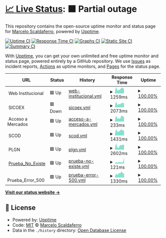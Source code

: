 # [📈 Live Status](https://Scaldy.github.io/ALADI_Sites_Monitor): <!--live status--> **🟧 Partial outage**

This repository contains the open-source uptime monitor and status page for [Marcelo Scaldaferro](https://scaldy.github.io/Marcelo-Scaldaferro/), powered by [Upptime](https://github.com/upptime/upptime).

[![Uptime CI](https://github.com/Scaldy/ALADI_Sites_Monitor/workflows/Uptime%20CI/badge.svg)](https://github.com/Scaldy/ALADI_Sites_Monitor/actions?query=workflow%3A%22Uptime+CI%22)
[![Response Time CI](https://github.com/Scaldy/ALADI_Sites_Monitor/workflows/Response%20Time%20CI/badge.svg)](https://github.com/Scaldy/ALADI_Sites_Monitor/actions?query=workflow%3A%22Response+Time+CI%22)
[![Graphs CI](https://github.com/Scaldy/ALADI_Sites_Monitor/workflows/Graphs%20CI/badge.svg)](https://github.com/Scaldy/ALADI_Sites_Monitor/actions?query=workflow%3A%22Graphs+CI%22)
[![Static Site CI](https://github.com/Scaldy/ALADI_Sites_Monitor/workflows/Static%20Site%20CI/badge.svg)](https://github.com/Scaldy/ALADI_Sites_Monitor/actions?query=workflow%3A%22Static+Site+CI%22)
[![Summary CI](https://github.com/Scaldy/ALADI_Sites_Monitor/workflows/Summary%20CI/badge.svg)](https://github.com/Scaldy/ALADI_Sites_Monitor/actions?query=workflow%3A%22Summary+CI%22)

With [Upptime](https://upptime.js.org), you can get your own unlimited and free uptime monitor and status page, powered entirely by a GitHub repository. We use [Issues](https://github.com/Scaldy/ALADI_Sites_Monitor/issues) as incident reports, [Actions](https://github.com/Scaldy/ALADI_Sites_Monitor/actions) as uptime monitors, and [Pages](https://Scaldy.github.io/ALADI_Sites_Monitor) for the status page.

<!--start: status pages-->
<!-- This summary is generated by Upptime (https://github.com/upptime/upptime) -->
<!-- Do not edit this manually, your changes will be overwritten -->
<!-- prettier-ignore -->
| URL | Status | History | Response Time | Uptime |
| --- | ------ | ------- | ------------- | ------ |
| <img alt="" src="https://icons.duckduckgo.com/ip3/null.ico" height="13"> Web Institucional | 🟩 Up | [web-institucional.yml](https://github.com/Scaldy/ALADI_Sites_Monitor/commits/HEAD/history/web-institucional.yml) | <details><summary><img alt="Response time graph" src="./graphs/web-institucional/response-time-week.png" height="20"> 1259ms</summary><br><a href="https://Scaldy.github.io/ALADI_Sites_Monitor/history/web-institucional"><img alt="Response time 1189" src="https://img.shields.io/endpoint?url=https%3A%2F%2Fraw.githubusercontent.com%2FScaldy%2FALADI_Sites_Monitor%2FHEAD%2Fapi%2Fweb-institucional%2Fresponse-time.json"></a><br><a href="https://Scaldy.github.io/ALADI_Sites_Monitor/history/web-institucional"><img alt="24-hour response time 1052" src="https://img.shields.io/endpoint?url=https%3A%2F%2Fraw.githubusercontent.com%2FScaldy%2FALADI_Sites_Monitor%2FHEAD%2Fapi%2Fweb-institucional%2Fresponse-time-day.json"></a><br><a href="https://Scaldy.github.io/ALADI_Sites_Monitor/history/web-institucional"><img alt="7-day response time 1259" src="https://img.shields.io/endpoint?url=https%3A%2F%2Fraw.githubusercontent.com%2FScaldy%2FALADI_Sites_Monitor%2FHEAD%2Fapi%2Fweb-institucional%2Fresponse-time-week.json"></a><br><a href="https://Scaldy.github.io/ALADI_Sites_Monitor/history/web-institucional"><img alt="30-day response time 1197" src="https://img.shields.io/endpoint?url=https%3A%2F%2Fraw.githubusercontent.com%2FScaldy%2FALADI_Sites_Monitor%2FHEAD%2Fapi%2Fweb-institucional%2Fresponse-time-month.json"></a><br><a href="https://Scaldy.github.io/ALADI_Sites_Monitor/history/web-institucional"><img alt="1-year response time 1189" src="https://img.shields.io/endpoint?url=https%3A%2F%2Fraw.githubusercontent.com%2FScaldy%2FALADI_Sites_Monitor%2FHEAD%2Fapi%2Fweb-institucional%2Fresponse-time-year.json"></a></details> | <details><summary><a href="https://Scaldy.github.io/ALADI_Sites_Monitor/history/web-institucional">100.00%</a></summary><a href="https://Scaldy.github.io/ALADI_Sites_Monitor/history/web-institucional"><img alt="All-time uptime 99.98%" src="https://img.shields.io/endpoint?url=https%3A%2F%2Fraw.githubusercontent.com%2FScaldy%2FALADI_Sites_Monitor%2FHEAD%2Fapi%2Fweb-institucional%2Fuptime.json"></a><br><a href="https://Scaldy.github.io/ALADI_Sites_Monitor/history/web-institucional"><img alt="24-hour uptime 100.00%" src="https://img.shields.io/endpoint?url=https%3A%2F%2Fraw.githubusercontent.com%2FScaldy%2FALADI_Sites_Monitor%2FHEAD%2Fapi%2Fweb-institucional%2Fuptime-day.json"></a><br><a href="https://Scaldy.github.io/ALADI_Sites_Monitor/history/web-institucional"><img alt="7-day uptime 100.00%" src="https://img.shields.io/endpoint?url=https%3A%2F%2Fraw.githubusercontent.com%2FScaldy%2FALADI_Sites_Monitor%2FHEAD%2Fapi%2Fweb-institucional%2Fuptime-week.json"></a><br><a href="https://Scaldy.github.io/ALADI_Sites_Monitor/history/web-institucional"><img alt="30-day uptime 100.00%" src="https://img.shields.io/endpoint?url=https%3A%2F%2Fraw.githubusercontent.com%2FScaldy%2FALADI_Sites_Monitor%2FHEAD%2Fapi%2Fweb-institucional%2Fuptime-month.json"></a><br><a href="https://Scaldy.github.io/ALADI_Sites_Monitor/history/web-institucional"><img alt="1-year uptime 99.98%" src="https://img.shields.io/endpoint?url=https%3A%2F%2Fraw.githubusercontent.com%2FScaldy%2FALADI_Sites_Monitor%2FHEAD%2Fapi%2Fweb-institucional%2Fuptime-year.json"></a></details>
| <img alt="" src="https://icons.duckduckgo.com/ip3/null.ico" height="13"> SICOEX | 🟥 Down | [sicoex.yml](https://github.com/Scaldy/ALADI_Sites_Monitor/commits/HEAD/history/sicoex.yml) | <details><summary><img alt="Response time graph" src="./graphs/sicoex/response-time-week.png" height="20"> 2073ms</summary><br><a href="https://Scaldy.github.io/ALADI_Sites_Monitor/history/sicoex"><img alt="Response time 1552" src="https://img.shields.io/endpoint?url=https%3A%2F%2Fraw.githubusercontent.com%2FScaldy%2FALADI_Sites_Monitor%2FHEAD%2Fapi%2Fsicoex%2Fresponse-time.json"></a><br><a href="https://Scaldy.github.io/ALADI_Sites_Monitor/history/sicoex"><img alt="24-hour response time 1958" src="https://img.shields.io/endpoint?url=https%3A%2F%2Fraw.githubusercontent.com%2FScaldy%2FALADI_Sites_Monitor%2FHEAD%2Fapi%2Fsicoex%2Fresponse-time-day.json"></a><br><a href="https://Scaldy.github.io/ALADI_Sites_Monitor/history/sicoex"><img alt="7-day response time 2073" src="https://img.shields.io/endpoint?url=https%3A%2F%2Fraw.githubusercontent.com%2FScaldy%2FALADI_Sites_Monitor%2FHEAD%2Fapi%2Fsicoex%2Fresponse-time-week.json"></a><br><a href="https://Scaldy.github.io/ALADI_Sites_Monitor/history/sicoex"><img alt="30-day response time 1953" src="https://img.shields.io/endpoint?url=https%3A%2F%2Fraw.githubusercontent.com%2FScaldy%2FALADI_Sites_Monitor%2FHEAD%2Fapi%2Fsicoex%2Fresponse-time-month.json"></a><br><a href="https://Scaldy.github.io/ALADI_Sites_Monitor/history/sicoex"><img alt="1-year response time 1552" src="https://img.shields.io/endpoint?url=https%3A%2F%2Fraw.githubusercontent.com%2FScaldy%2FALADI_Sites_Monitor%2FHEAD%2Fapi%2Fsicoex%2Fresponse-time-year.json"></a></details> | <details><summary><a href="https://Scaldy.github.io/ALADI_Sites_Monitor/history/sicoex">100.00%</a></summary><a href="https://Scaldy.github.io/ALADI_Sites_Monitor/history/sicoex"><img alt="All-time uptime 99.89%" src="https://img.shields.io/endpoint?url=https%3A%2F%2Fraw.githubusercontent.com%2FScaldy%2FALADI_Sites_Monitor%2FHEAD%2Fapi%2Fsicoex%2Fuptime.json"></a><br><a href="https://Scaldy.github.io/ALADI_Sites_Monitor/history/sicoex"><img alt="24-hour uptime 99.98%" src="https://img.shields.io/endpoint?url=https%3A%2F%2Fraw.githubusercontent.com%2FScaldy%2FALADI_Sites_Monitor%2FHEAD%2Fapi%2Fsicoex%2Fuptime-day.json"></a><br><a href="https://Scaldy.github.io/ALADI_Sites_Monitor/history/sicoex"><img alt="7-day uptime 100.00%" src="https://img.shields.io/endpoint?url=https%3A%2F%2Fraw.githubusercontent.com%2FScaldy%2FALADI_Sites_Monitor%2FHEAD%2Fapi%2Fsicoex%2Fuptime-week.json"></a><br><a href="https://Scaldy.github.io/ALADI_Sites_Monitor/history/sicoex"><img alt="30-day uptime 100.00%" src="https://img.shields.io/endpoint?url=https%3A%2F%2Fraw.githubusercontent.com%2FScaldy%2FALADI_Sites_Monitor%2FHEAD%2Fapi%2Fsicoex%2Fuptime-month.json"></a><br><a href="https://Scaldy.github.io/ALADI_Sites_Monitor/history/sicoex"><img alt="1-year uptime 99.89%" src="https://img.shields.io/endpoint?url=https%3A%2F%2Fraw.githubusercontent.com%2FScaldy%2FALADI_Sites_Monitor%2FHEAD%2Fapi%2Fsicoex%2Fuptime-year.json"></a></details>
| <img alt="" src="https://icons.duckduckgo.com/ip3/null.ico" height="13"> Acceso a Mercados | 🟩 Up | [acceso-a-mercados.yml](https://github.com/Scaldy/ALADI_Sites_Monitor/commits/HEAD/history/acceso-a-mercados.yml) | <details><summary><img alt="Response time graph" src="./graphs/acceso-a-mercados/response-time-week.png" height="20"> 233ms</summary><br><a href="https://Scaldy.github.io/ALADI_Sites_Monitor/history/acceso-a-mercados"><img alt="Response time 318" src="https://img.shields.io/endpoint?url=https%3A%2F%2Fraw.githubusercontent.com%2FScaldy%2FALADI_Sites_Monitor%2FHEAD%2Fapi%2Facceso-a-mercados%2Fresponse-time.json"></a><br><a href="https://Scaldy.github.io/ALADI_Sites_Monitor/history/acceso-a-mercados"><img alt="24-hour response time 218" src="https://img.shields.io/endpoint?url=https%3A%2F%2Fraw.githubusercontent.com%2FScaldy%2FALADI_Sites_Monitor%2FHEAD%2Fapi%2Facceso-a-mercados%2Fresponse-time-day.json"></a><br><a href="https://Scaldy.github.io/ALADI_Sites_Monitor/history/acceso-a-mercados"><img alt="7-day response time 233" src="https://img.shields.io/endpoint?url=https%3A%2F%2Fraw.githubusercontent.com%2FScaldy%2FALADI_Sites_Monitor%2FHEAD%2Fapi%2Facceso-a-mercados%2Fresponse-time-week.json"></a><br><a href="https://Scaldy.github.io/ALADI_Sites_Monitor/history/acceso-a-mercados"><img alt="30-day response time 243" src="https://img.shields.io/endpoint?url=https%3A%2F%2Fraw.githubusercontent.com%2FScaldy%2FALADI_Sites_Monitor%2FHEAD%2Fapi%2Facceso-a-mercados%2Fresponse-time-month.json"></a><br><a href="https://Scaldy.github.io/ALADI_Sites_Monitor/history/acceso-a-mercados"><img alt="1-year response time 318" src="https://img.shields.io/endpoint?url=https%3A%2F%2Fraw.githubusercontent.com%2FScaldy%2FALADI_Sites_Monitor%2FHEAD%2Fapi%2Facceso-a-mercados%2Fresponse-time-year.json"></a></details> | <details><summary><a href="https://Scaldy.github.io/ALADI_Sites_Monitor/history/acceso-a-mercados">100.00%</a></summary><a href="https://Scaldy.github.io/ALADI_Sites_Monitor/history/acceso-a-mercados"><img alt="All-time uptime 99.98%" src="https://img.shields.io/endpoint?url=https%3A%2F%2Fraw.githubusercontent.com%2FScaldy%2FALADI_Sites_Monitor%2FHEAD%2Fapi%2Facceso-a-mercados%2Fuptime.json"></a><br><a href="https://Scaldy.github.io/ALADI_Sites_Monitor/history/acceso-a-mercados"><img alt="24-hour uptime 100.00%" src="https://img.shields.io/endpoint?url=https%3A%2F%2Fraw.githubusercontent.com%2FScaldy%2FALADI_Sites_Monitor%2FHEAD%2Fapi%2Facceso-a-mercados%2Fuptime-day.json"></a><br><a href="https://Scaldy.github.io/ALADI_Sites_Monitor/history/acceso-a-mercados"><img alt="7-day uptime 100.00%" src="https://img.shields.io/endpoint?url=https%3A%2F%2Fraw.githubusercontent.com%2FScaldy%2FALADI_Sites_Monitor%2FHEAD%2Fapi%2Facceso-a-mercados%2Fuptime-week.json"></a><br><a href="https://Scaldy.github.io/ALADI_Sites_Monitor/history/acceso-a-mercados"><img alt="30-day uptime 100.00%" src="https://img.shields.io/endpoint?url=https%3A%2F%2Fraw.githubusercontent.com%2FScaldy%2FALADI_Sites_Monitor%2FHEAD%2Fapi%2Facceso-a-mercados%2Fuptime-month.json"></a><br><a href="https://Scaldy.github.io/ALADI_Sites_Monitor/history/acceso-a-mercados"><img alt="1-year uptime 99.98%" src="https://img.shields.io/endpoint?url=https%3A%2F%2Fraw.githubusercontent.com%2FScaldy%2FALADI_Sites_Monitor%2FHEAD%2Fapi%2Facceso-a-mercados%2Fuptime-year.json"></a></details>
| <img alt="" src="https://icons.duckduckgo.com/ip3/null.ico" height="13"> SCOD | 🟩 Up | [scod.yml](https://github.com/Scaldy/ALADI_Sites_Monitor/commits/HEAD/history/scod.yml) | <details><summary><img alt="Response time graph" src="./graphs/scod/response-time-week.png" height="20"> 1431ms</summary><br><a href="https://Scaldy.github.io/ALADI_Sites_Monitor/history/scod"><img alt="Response time 1311" src="https://img.shields.io/endpoint?url=https%3A%2F%2Fraw.githubusercontent.com%2FScaldy%2FALADI_Sites_Monitor%2FHEAD%2Fapi%2Fscod%2Fresponse-time.json"></a><br><a href="https://Scaldy.github.io/ALADI_Sites_Monitor/history/scod"><img alt="24-hour response time 1564" src="https://img.shields.io/endpoint?url=https%3A%2F%2Fraw.githubusercontent.com%2FScaldy%2FALADI_Sites_Monitor%2FHEAD%2Fapi%2Fscod%2Fresponse-time-day.json"></a><br><a href="https://Scaldy.github.io/ALADI_Sites_Monitor/history/scod"><img alt="7-day response time 1431" src="https://img.shields.io/endpoint?url=https%3A%2F%2Fraw.githubusercontent.com%2FScaldy%2FALADI_Sites_Monitor%2FHEAD%2Fapi%2Fscod%2Fresponse-time-week.json"></a><br><a href="https://Scaldy.github.io/ALADI_Sites_Monitor/history/scod"><img alt="30-day response time 1358" src="https://img.shields.io/endpoint?url=https%3A%2F%2Fraw.githubusercontent.com%2FScaldy%2FALADI_Sites_Monitor%2FHEAD%2Fapi%2Fscod%2Fresponse-time-month.json"></a><br><a href="https://Scaldy.github.io/ALADI_Sites_Monitor/history/scod"><img alt="1-year response time 1311" src="https://img.shields.io/endpoint?url=https%3A%2F%2Fraw.githubusercontent.com%2FScaldy%2FALADI_Sites_Monitor%2FHEAD%2Fapi%2Fscod%2Fresponse-time-year.json"></a></details> | <details><summary><a href="https://Scaldy.github.io/ALADI_Sites_Monitor/history/scod">100.00%</a></summary><a href="https://Scaldy.github.io/ALADI_Sites_Monitor/history/scod"><img alt="All-time uptime 100.00%" src="https://img.shields.io/endpoint?url=https%3A%2F%2Fraw.githubusercontent.com%2FScaldy%2FALADI_Sites_Monitor%2FHEAD%2Fapi%2Fscod%2Fuptime.json"></a><br><a href="https://Scaldy.github.io/ALADI_Sites_Monitor/history/scod"><img alt="24-hour uptime 100.00%" src="https://img.shields.io/endpoint?url=https%3A%2F%2Fraw.githubusercontent.com%2FScaldy%2FALADI_Sites_Monitor%2FHEAD%2Fapi%2Fscod%2Fuptime-day.json"></a><br><a href="https://Scaldy.github.io/ALADI_Sites_Monitor/history/scod"><img alt="7-day uptime 100.00%" src="https://img.shields.io/endpoint?url=https%3A%2F%2Fraw.githubusercontent.com%2FScaldy%2FALADI_Sites_Monitor%2FHEAD%2Fapi%2Fscod%2Fuptime-week.json"></a><br><a href="https://Scaldy.github.io/ALADI_Sites_Monitor/history/scod"><img alt="30-day uptime 100.00%" src="https://img.shields.io/endpoint?url=https%3A%2F%2Fraw.githubusercontent.com%2FScaldy%2FALADI_Sites_Monitor%2FHEAD%2Fapi%2Fscod%2Fuptime-month.json"></a><br><a href="https://Scaldy.github.io/ALADI_Sites_Monitor/history/scod"><img alt="1-year uptime 100.00%" src="https://img.shields.io/endpoint?url=https%3A%2F%2Fraw.githubusercontent.com%2FScaldy%2FALADI_Sites_Monitor%2FHEAD%2Fapi%2Fscod%2Fuptime-year.json"></a></details>
| <img alt="" src="https://icons.duckduckgo.com/ip3/null.ico" height="13"> PLGN | 🟩 Up | [plgn.yml](https://github.com/Scaldy/ALADI_Sites_Monitor/commits/HEAD/history/plgn.yml) | <details><summary><img alt="Response time graph" src="./graphs/plgn/response-time-week.png" height="20"> 2602ms</summary><br><a href="https://Scaldy.github.io/ALADI_Sites_Monitor/history/plgn"><img alt="Response time 2473" src="https://img.shields.io/endpoint?url=https%3A%2F%2Fraw.githubusercontent.com%2FScaldy%2FALADI_Sites_Monitor%2FHEAD%2Fapi%2Fplgn%2Fresponse-time.json"></a><br><a href="https://Scaldy.github.io/ALADI_Sites_Monitor/history/plgn"><img alt="24-hour response time 3168" src="https://img.shields.io/endpoint?url=https%3A%2F%2Fraw.githubusercontent.com%2FScaldy%2FALADI_Sites_Monitor%2FHEAD%2Fapi%2Fplgn%2Fresponse-time-day.json"></a><br><a href="https://Scaldy.github.io/ALADI_Sites_Monitor/history/plgn"><img alt="7-day response time 2602" src="https://img.shields.io/endpoint?url=https%3A%2F%2Fraw.githubusercontent.com%2FScaldy%2FALADI_Sites_Monitor%2FHEAD%2Fapi%2Fplgn%2Fresponse-time-week.json"></a><br><a href="https://Scaldy.github.io/ALADI_Sites_Monitor/history/plgn"><img alt="30-day response time 2297" src="https://img.shields.io/endpoint?url=https%3A%2F%2Fraw.githubusercontent.com%2FScaldy%2FALADI_Sites_Monitor%2FHEAD%2Fapi%2Fplgn%2Fresponse-time-month.json"></a><br><a href="https://Scaldy.github.io/ALADI_Sites_Monitor/history/plgn"><img alt="1-year response time 2473" src="https://img.shields.io/endpoint?url=https%3A%2F%2Fraw.githubusercontent.com%2FScaldy%2FALADI_Sites_Monitor%2FHEAD%2Fapi%2Fplgn%2Fresponse-time-year.json"></a></details> | <details><summary><a href="https://Scaldy.github.io/ALADI_Sites_Monitor/history/plgn">100.00%</a></summary><a href="https://Scaldy.github.io/ALADI_Sites_Monitor/history/plgn"><img alt="All-time uptime 99.94%" src="https://img.shields.io/endpoint?url=https%3A%2F%2Fraw.githubusercontent.com%2FScaldy%2FALADI_Sites_Monitor%2FHEAD%2Fapi%2Fplgn%2Fuptime.json"></a><br><a href="https://Scaldy.github.io/ALADI_Sites_Monitor/history/plgn"><img alt="24-hour uptime 100.00%" src="https://img.shields.io/endpoint?url=https%3A%2F%2Fraw.githubusercontent.com%2FScaldy%2FALADI_Sites_Monitor%2FHEAD%2Fapi%2Fplgn%2Fuptime-day.json"></a><br><a href="https://Scaldy.github.io/ALADI_Sites_Monitor/history/plgn"><img alt="7-day uptime 100.00%" src="https://img.shields.io/endpoint?url=https%3A%2F%2Fraw.githubusercontent.com%2FScaldy%2FALADI_Sites_Monitor%2FHEAD%2Fapi%2Fplgn%2Fuptime-week.json"></a><br><a href="https://Scaldy.github.io/ALADI_Sites_Monitor/history/plgn"><img alt="30-day uptime 100.00%" src="https://img.shields.io/endpoint?url=https%3A%2F%2Fraw.githubusercontent.com%2FScaldy%2FALADI_Sites_Monitor%2FHEAD%2Fapi%2Fplgn%2Fuptime-month.json"></a><br><a href="https://Scaldy.github.io/ALADI_Sites_Monitor/history/plgn"><img alt="1-year uptime 99.94%" src="https://img.shields.io/endpoint?url=https%3A%2F%2Fraw.githubusercontent.com%2FScaldy%2FALADI_Sites_Monitor%2FHEAD%2Fapi%2Fplgn%2Fuptime-year.json"></a></details>
| <img alt="" src="https://icons.duckduckgo.com/ip3/www.google.com.ico" height="13"> [Prueba_No_Existe](https://www.google.com) | 🟩 Up | [prueba-no-existe.yml](https://github.com/Scaldy/ALADI_Sites_Monitor/commits/HEAD/history/prueba-no-existe.yml) | <details><summary><img alt="Response time graph" src="./graphs/prueba-no-existe/response-time-week.png" height="20"> 121ms</summary><br><a href="https://Scaldy.github.io/ALADI_Sites_Monitor/history/prueba-no-existe"><img alt="Response time 96" src="https://img.shields.io/endpoint?url=https%3A%2F%2Fraw.githubusercontent.com%2FScaldy%2FALADI_Sites_Monitor%2FHEAD%2Fapi%2Fprueba-no-existe%2Fresponse-time.json"></a><br><a href="https://Scaldy.github.io/ALADI_Sites_Monitor/history/prueba-no-existe"><img alt="24-hour response time 375" src="https://img.shields.io/endpoint?url=https%3A%2F%2Fraw.githubusercontent.com%2FScaldy%2FALADI_Sites_Monitor%2FHEAD%2Fapi%2Fprueba-no-existe%2Fresponse-time-day.json"></a><br><a href="https://Scaldy.github.io/ALADI_Sites_Monitor/history/prueba-no-existe"><img alt="7-day response time 121" src="https://img.shields.io/endpoint?url=https%3A%2F%2Fraw.githubusercontent.com%2FScaldy%2FALADI_Sites_Monitor%2FHEAD%2Fapi%2Fprueba-no-existe%2Fresponse-time-week.json"></a><br><a href="https://Scaldy.github.io/ALADI_Sites_Monitor/history/prueba-no-existe"><img alt="30-day response time 119" src="https://img.shields.io/endpoint?url=https%3A%2F%2Fraw.githubusercontent.com%2FScaldy%2FALADI_Sites_Monitor%2FHEAD%2Fapi%2Fprueba-no-existe%2Fresponse-time-month.json"></a><br><a href="https://Scaldy.github.io/ALADI_Sites_Monitor/history/prueba-no-existe"><img alt="1-year response time 96" src="https://img.shields.io/endpoint?url=https%3A%2F%2Fraw.githubusercontent.com%2FScaldy%2FALADI_Sites_Monitor%2FHEAD%2Fapi%2Fprueba-no-existe%2Fresponse-time-year.json"></a></details> | <details><summary><a href="https://Scaldy.github.io/ALADI_Sites_Monitor/history/prueba-no-existe">100.00%</a></summary><a href="https://Scaldy.github.io/ALADI_Sites_Monitor/history/prueba-no-existe"><img alt="All-time uptime 99.97%" src="https://img.shields.io/endpoint?url=https%3A%2F%2Fraw.githubusercontent.com%2FScaldy%2FALADI_Sites_Monitor%2FHEAD%2Fapi%2Fprueba-no-existe%2Fuptime.json"></a><br><a href="https://Scaldy.github.io/ALADI_Sites_Monitor/history/prueba-no-existe"><img alt="24-hour uptime 100.00%" src="https://img.shields.io/endpoint?url=https%3A%2F%2Fraw.githubusercontent.com%2FScaldy%2FALADI_Sites_Monitor%2FHEAD%2Fapi%2Fprueba-no-existe%2Fuptime-day.json"></a><br><a href="https://Scaldy.github.io/ALADI_Sites_Monitor/history/prueba-no-existe"><img alt="7-day uptime 100.00%" src="https://img.shields.io/endpoint?url=https%3A%2F%2Fraw.githubusercontent.com%2FScaldy%2FALADI_Sites_Monitor%2FHEAD%2Fapi%2Fprueba-no-existe%2Fuptime-week.json"></a><br><a href="https://Scaldy.github.io/ALADI_Sites_Monitor/history/prueba-no-existe"><img alt="30-day uptime 100.00%" src="https://img.shields.io/endpoint?url=https%3A%2F%2Fraw.githubusercontent.com%2FScaldy%2FALADI_Sites_Monitor%2FHEAD%2Fapi%2Fprueba-no-existe%2Fuptime-month.json"></a><br><a href="https://Scaldy.github.io/ALADI_Sites_Monitor/history/prueba-no-existe"><img alt="1-year uptime 99.97%" src="https://img.shields.io/endpoint?url=https%3A%2F%2Fraw.githubusercontent.com%2FScaldy%2FALADI_Sites_Monitor%2FHEAD%2Fapi%2Fprueba-no-existe%2Fuptime-year.json"></a></details>
| <img alt="" src="https://icons.duckduckgo.com/ip3/null.ico" height="13"> Prueba_Error_500 | 🟩 Up | [prueba-error-500.yml](https://github.com/Scaldy/ALADI_Sites_Monitor/commits/HEAD/history/prueba-error-500.yml) | <details><summary><img alt="Response time graph" src="./graphs/prueba-error-500/response-time-week.png" height="20"> 1330ms</summary><br><a href="https://Scaldy.github.io/ALADI_Sites_Monitor/history/prueba-error-500"><img alt="Response time 1254" src="https://img.shields.io/endpoint?url=https%3A%2F%2Fraw.githubusercontent.com%2FScaldy%2FALADI_Sites_Monitor%2FHEAD%2Fapi%2Fprueba-error-500%2Fresponse-time.json"></a><br><a href="https://Scaldy.github.io/ALADI_Sites_Monitor/history/prueba-error-500"><img alt="24-hour response time 1310" src="https://img.shields.io/endpoint?url=https%3A%2F%2Fraw.githubusercontent.com%2FScaldy%2FALADI_Sites_Monitor%2FHEAD%2Fapi%2Fprueba-error-500%2Fresponse-time-day.json"></a><br><a href="https://Scaldy.github.io/ALADI_Sites_Monitor/history/prueba-error-500"><img alt="7-day response time 1330" src="https://img.shields.io/endpoint?url=https%3A%2F%2Fraw.githubusercontent.com%2FScaldy%2FALADI_Sites_Monitor%2FHEAD%2Fapi%2Fprueba-error-500%2Fresponse-time-week.json"></a><br><a href="https://Scaldy.github.io/ALADI_Sites_Monitor/history/prueba-error-500"><img alt="30-day response time 1307" src="https://img.shields.io/endpoint?url=https%3A%2F%2Fraw.githubusercontent.com%2FScaldy%2FALADI_Sites_Monitor%2FHEAD%2Fapi%2Fprueba-error-500%2Fresponse-time-month.json"></a><br><a href="https://Scaldy.github.io/ALADI_Sites_Monitor/history/prueba-error-500"><img alt="1-year response time 1254" src="https://img.shields.io/endpoint?url=https%3A%2F%2Fraw.githubusercontent.com%2FScaldy%2FALADI_Sites_Monitor%2FHEAD%2Fapi%2Fprueba-error-500%2Fresponse-time-year.json"></a></details> | <details><summary><a href="https://Scaldy.github.io/ALADI_Sites_Monitor/history/prueba-error-500">100.00%</a></summary><a href="https://Scaldy.github.io/ALADI_Sites_Monitor/history/prueba-error-500"><img alt="All-time uptime 99.63%" src="https://img.shields.io/endpoint?url=https%3A%2F%2Fraw.githubusercontent.com%2FScaldy%2FALADI_Sites_Monitor%2FHEAD%2Fapi%2Fprueba-error-500%2Fuptime.json"></a><br><a href="https://Scaldy.github.io/ALADI_Sites_Monitor/history/prueba-error-500"><img alt="24-hour uptime 100.00%" src="https://img.shields.io/endpoint?url=https%3A%2F%2Fraw.githubusercontent.com%2FScaldy%2FALADI_Sites_Monitor%2FHEAD%2Fapi%2Fprueba-error-500%2Fuptime-day.json"></a><br><a href="https://Scaldy.github.io/ALADI_Sites_Monitor/history/prueba-error-500"><img alt="7-day uptime 100.00%" src="https://img.shields.io/endpoint?url=https%3A%2F%2Fraw.githubusercontent.com%2FScaldy%2FALADI_Sites_Monitor%2FHEAD%2Fapi%2Fprueba-error-500%2Fuptime-week.json"></a><br><a href="https://Scaldy.github.io/ALADI_Sites_Monitor/history/prueba-error-500"><img alt="30-day uptime 100.00%" src="https://img.shields.io/endpoint?url=https%3A%2F%2Fraw.githubusercontent.com%2FScaldy%2FALADI_Sites_Monitor%2FHEAD%2Fapi%2Fprueba-error-500%2Fuptime-month.json"></a><br><a href="https://Scaldy.github.io/ALADI_Sites_Monitor/history/prueba-error-500"><img alt="1-year uptime 99.63%" src="https://img.shields.io/endpoint?url=https%3A%2F%2Fraw.githubusercontent.com%2FScaldy%2FALADI_Sites_Monitor%2FHEAD%2Fapi%2Fprueba-error-500%2Fuptime-year.json"></a></details>

<!--end: status pages-->

[**Visit our status website →**](https://Scaldy.github.io/ALADI_Sites_Monitor)

## 📄 License

- Powered by: [Upptime](https://github.com/upptime/upptime)
- Code: [MIT](./LICENSE) © [Marcelo Scaldaferro](https://scaldy.github.io/Marcelo-Scaldaferro/)
- Data in the `./history` directory: [Open Database License](https://opendatacommons.org/licenses/odbl/1-0/)
